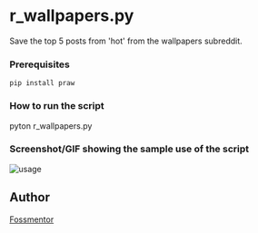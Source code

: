 # r_wallpapers.py
Save the top 5 posts from 'hot' from the wallpapers subreddit.

### Prerequisites
```pip install praw```
### How to run the script
pyton r_wallpapers.py

### Screenshot/GIF showing the sample use of the script
![usage](usage.jpg)

## Author
[Fossmentor](https://github.com/fossmentorOfficial)
